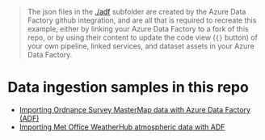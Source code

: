 > The json files in the [./adf](./adf) subfolder are created by the Azure Data Factory github integration, and are all that is required to recreate this example, either by linking your Azure Data Factory to a fork of this repo, or by using their content to update the code view (`{}` button) of your own pipeline, linked services, and dataset assets in your Azure Data Factory. 

# Data ingestion samples in this repo

- [Importing Ordnance Survey MasterMap data with Azure Data Factory (ADF)](./docs/OSMM.md)
- [Importing Met Office WeatherHub atmospheric data with ADF](./docs/Weatherhub.md)